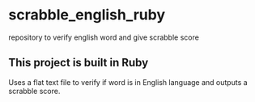 # scrabble_english_ruby
repository to verify english word and give scrabble score

## This project is built in Ruby
Uses a flat text file to verify if word is in English language and outputs a scrabble score.
